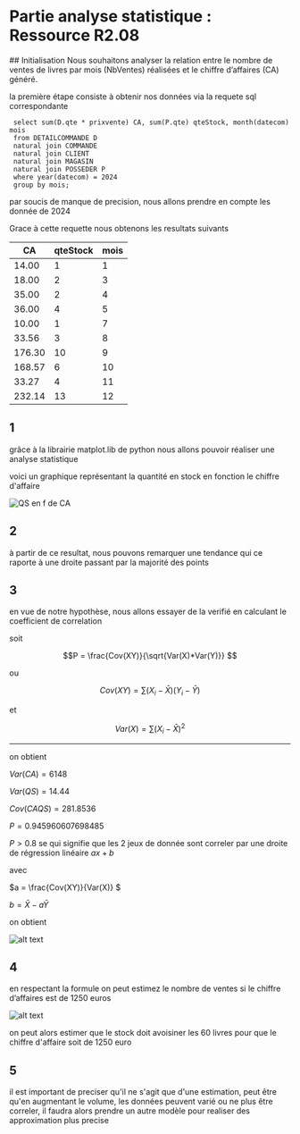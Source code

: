 # Partie analyse statistique : Ressource R2.08

## Initialisation 
Nous souhaitons analyser la relation entre le nombre de ventes de livres par mois (NbVentes)
réalisées et le chiffre d’affaires (CA) généré.

la première étape consiste à obtenir nos données via la requete
sql correspondante

     select sum(D.qte * prixvente) CA, sum(P.qte) qteStock, month(datecom) mois
     from DETAILCOMMANDE D
     natural join COMMANDE
     natural join CLIENT
     natural join MAGASIN
     natural join POSSEDER P
     where year(datecom) = 2024
     group by mois;

par soucis de manque de precision, nous allons prendre en compte les
donnée de 2024

Grace à cette requette nous obtenons les resultats suivants


| CA     | qteStock | mois |
|--------|----------|------|
|  14.00 |        1 |    1 |
|  18.00 |        2 |    3 |
|  35.00 |        2 |    4 |
|  36.00 |        4 |    5 |
|  10.00 |        1 |    7 |
|  33.56 |        3 |    8 |
| 176.30 |       10 |    9 |
| 168.57 |        6 |   10 |
|  33.27 |        4 |   11 |
| 232.14 |       13 |   12 |


## 1

grâce à la librairie matplot.lib de python nous allons pouvoir réaliser une analyse statistique

voici un graphique représentant la quantité en stock en fonction  le chiffre d'affaire 

![QS en f de CA](image/img1.png)

## 2

à partir de ce resultat, nous pouvons remarquer une tendance qui ce raporte à une droite passant par la majorité des points

## 3

en vue de notre hypothèse, nous allons essayer de la verifié en calculant le coefficient de correlation

soit 

$$P = \frac{Cov(XY)}{\sqrt{Var(X)*Var(Y)}} $$

ou

$$ Cov(XY) = \sum (X_i - \bar{X}) (Y_i - \bar{Y}) $$

et 

$$Var(X) = \sum (X_i - \bar{X})^2
$$

---

on obtient

$Var(CA) = 6148$

$Var(QS) = 14.44$

$Cov(CAQS) = 281.8536$

$P = 0.945960607698485$

$P > 0.8$ se qui signifie que les 2 jeux de donnée sont correler par une droite de régression linéaire $ax+b$



avec 

$a = \frac{Cov(XY)}{Var(X)} $

$b = \bar{X} - a\bar{Y}$

on obtient 

![alt text](image/img2.png)

## 4

en respectant la formule on peut estimez le nombre de ventes si le chiffre d’affaires est de 1250 euros

![alt text](image/img3.png)

on peut alors estimer que le stock doit avoisiner les 60 livres pour que le chiffre d'affaire soit de 1250 euro

## 5

il est important de preciser qu'il ne s'agit que d'une estimation, peut être qu'en augmentant le volume, les données peuvent varié ou ne plus être correler, il faudra alors prendre un autre modèle pour realiser des approximation plus precise 













